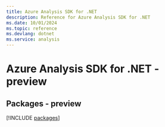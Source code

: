 ```yaml
---
title: Azure Analysis SDK for .NET
description: Reference for Azure Analysis SDK for .NET
ms.date: 10/01/2024
ms.topic: reference
ms.devlang: dotnet
ms.service: analysis
---
```

# Azure Analysis SDK for .NET - preview
## Packages - preview
[!INCLUDE [packages](analysis-index.md)]
